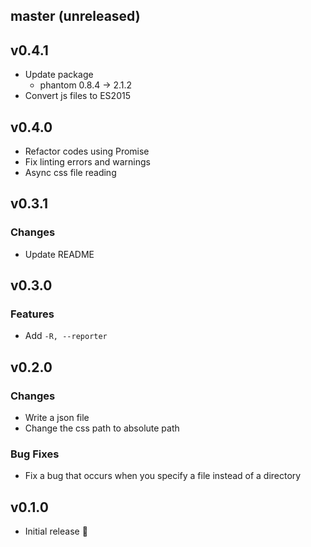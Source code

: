 ## master (unreleased)

## v0.4.1

- Update package
  - phantom 0.8.4 -> 2.1.2
- Convert js files to ES2015

## v0.4.0

- Refactor codes using Promise
- Fix linting errors and warnings
- Async css file reading

## v0.3.1

### Changes

- Update README

## v0.3.0

### Features

- Add `-R, --reporter`

## v0.2.0

### Changes

- Write a json file
- Change the css path to absolute path

### Bug Fixes

- Fix a bug that occurs when you specify a file instead of a directory

## v0.1.0

- Initial release :tada:
